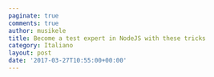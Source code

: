 ```yaml
---
paginate: true
comments: true
author: musikele
title: Become a test expert in NodeJS with these tricks
category: Italiano
layout: post
date: '2017-03-27T10:55:00+00:00'
---
```


